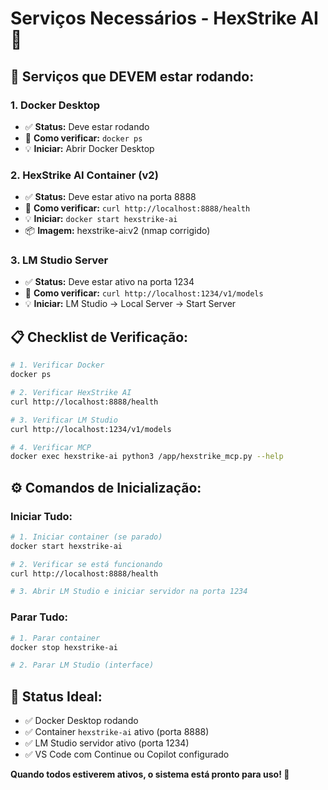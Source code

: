 # Serviços Necessários - HexStrike AI 🔧

## 🚀 **Serviços que DEVEM estar rodando:**

### **1. Docker Desktop**
- ✅ **Status:** Deve estar rodando
- 🔧 **Como verificar:** `docker ps`
- 💡 **Iniciar:** Abrir Docker Desktop

### **2. HexStrike AI Container (v2)**
- ✅ **Status:** Deve estar ativo na porta 8888
- 🔧 **Como verificar:** `curl http://localhost:8888/health`
- 💡 **Iniciar:** `docker start hexstrike-ai`
- 📦 **Imagem:** hexstrike-ai:v2 (nmap corrigido)

### **3. LM Studio Server**
- ✅ **Status:** Deve estar ativo na porta 1234
- 🔧 **Como verificar:** `curl http://localhost:1234/v1/models`
- 💡 **Iniciar:** LM Studio → Local Server → Start Server

## 📋 **Checklist de Verificação:**

```bash
# 1. Verificar Docker
docker ps

# 2. Verificar HexStrike AI
curl http://localhost:8888/health

# 3. Verificar LM Studio
curl http://localhost:1234/v1/models

# 4. Verificar MCP
docker exec hexstrike-ai python3 /app/hexstrike_mcp.py --help
```

## ⚙️ **Comandos de Inicialização:**

### **Iniciar Tudo:**
```bash
# 1. Iniciar container (se parado)
docker start hexstrike-ai

# 2. Verificar se está funcionando
curl http://localhost:8888/health

# 3. Abrir LM Studio e iniciar servidor na porta 1234
```

### **Parar Tudo:**
```bash
# 1. Parar container
docker stop hexstrike-ai

# 2. Parar LM Studio (interface)
```

## 🎯 **Status Ideal:**
- ✅ Docker Desktop rodando
- ✅ Container `hexstrike-ai` ativo (porta 8888)
- ✅ LM Studio servidor ativo (porta 1234)
- ✅ VS Code com Continue ou Copilot configurado

**Quando todos estiverem ativos, o sistema está pronto para uso! 🚀**